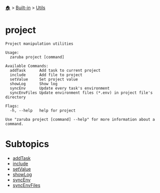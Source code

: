 <!--startTocHeader-->
[🏠](../../../README.md) > [Built-in](../../README.md) > [Utils](../README.md)
# project
<!--endTocHeader-->

```
Project manipulation utilities

Usage:
  zaruba project [command]

Available Commands:
  addTask      Add task to current project
  include      Add file to project
  setValue     Set project value
  showLog      Show log
  syncEnv      Update every task's environment
  syncEnvFiles Update environment files (*.env) in project file's directory

Flags:
  -h, --help   help for project

Use "zaruba project [command] --help" for more information about a command.

```

<!--startTocSubtopic-->
# Subtopics
- [addTask](add-task.md)
- [include](include.md)
- [setValue](set-value.md)
- [showLog](show-log.md)
- [syncEnv](sync-env.md)
- [syncEnvFiles](sync-env-files.md)
<!--endTocSubtopic-->